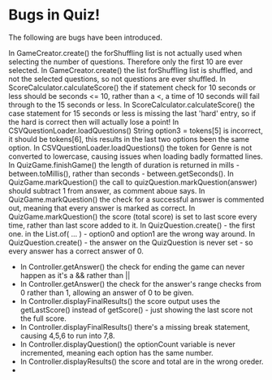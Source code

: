 # Bugs in Quiz!

The following are bugs have been introduced.

In GameCreator.create() the forShuffling list is not actually used when selecting the number of questions. Therefore only the first 10 are ever selected.
In GameCreator.create() the list forShuffling list is shuffled, and not the selected questions, so not questions are ever shuffled.
In ScoreCalculator.calculateScore() the if statement check for 10 seconds or less should be seconds <= 10, rather than a <, a time of 10 seconds will fail through to the 15 seconds or less.
In ScoreCalculator.calculateScore() the case statement for 15 seconds or less is missing the last 'hard' entry, so if the hard is correct then will actually lose a point!
In CSVQuestionLoader.loadQuestions() String option3 = tokens[5] is incorrect, it should be tokens[6], this results in the last two options been the same option.
In CSVQuestionLoader.loadQuestions() the token for Genre is not converted to lowercase, causing issues when loading badly formatted lines.
In QuizGame.finishGame() the length of duration is returned in mills - between.toMillis(), rather than seconds - between.getSeconds().
In QuizGame.markQuestion() the call to quizQuestion.markQuestion(answer) should subtract 1 from answer, as comment aboue says.
In QuizGame.markQuestion() the check for a successful answer is commented out, meaning that every answer is marked as correct.
In QuizGame.markQuestion() the score (total score) is set to last score every time, rather than last score added to it.
In QuizQuestion.create() - the first one. in the List.of( ... ) - option0 and option1 are the wrong way around.
In QuizQuestion.create() - the answer on the QuizQuestion is never set - so every answer has a correct answer of 0. 
* In Controller.getAnswer() the check for ending the game can never happen as it's a && rather than ||
* In Controller.getAnswer() the check for the answer's range checks from 0 rather than 1, allowing an answer of 0 to be given.
* In Controller.displayFinalResults() the score output uses the getLastScore() instead of getScore() - just showing the last score not the full score.
* In Controller.displayFinalResults() there's a missing break statement, causing 4,5,6 to run into 7,8.
* In Controller.displayQuestion() the optionCount variable is never incremented, meaning each option has the same number.
* In Controller.displayResults() the score and total are in the wrong oreder.
* 